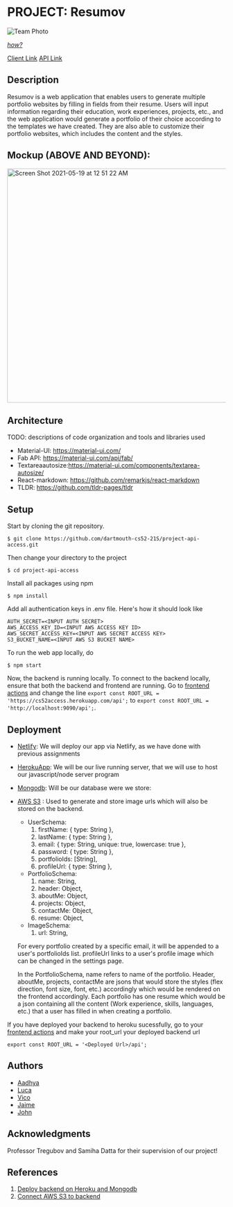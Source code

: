 # PROJECT: Resumov

![Team Photo](https://user-images.githubusercontent.com/51734801/117523005-6b8eda00-af84-11eb-88cc-781ae657319a.jpg)

[*how?*](https://help.github.com/articles/about-readmes/#relative-links-and-image-paths-in-readme-files)

[Client Link](https://resumov.netlify.app/)
[API Link](https://cs52access.herokuapp.com/)

## Description

Resumov is a web application that enables users to generate multiple portfolio websites by filling in fields from their resume. Users will input information regarding their education, work experiences, projects, etc., and the web application would generate a portfolio of their choice according to the templates we have created. They are also able to customize their portfolio websites, which includes the content and the styles.

## Mockup (ABOVE AND BEYOND): 

<img width="540" alt="Screen Shot 2021-05-19 at 12 51 22 AM" src="https://user-images.githubusercontent.com/47261209/118758368-ee454e00-b83c-11eb-9e70-69e90ea483d2.png">

## Architecture

TODO:  descriptions of code organization and tools and libraries used
- Material-UI: https://material-ui.com/
- Fab API: https://material-ui.com/api/fab/
- Textareaautosize:https://material-ui.com/components/textarea-autosize/
- React-markdown: https://github.com/remarkjs/react-markdown
- TLDR: https://github.com/tldr-pages/tldr

## Setup

Start by cloning the git repository.
````
$ git clone https://github.com/dartmouth-cs52-21S/project-api-access.git
````
Then change your directory to the project
````
$ cd project-api-access
````
Install all packages using npm
```
$ npm install
```
Add all authentication keys in .env file. Here's how it should look like
```
AUTH_SECRET=<INPUT AUTH SECRET>
AWS_ACCESS_KEY_ID=<INPUT AWS ACCESS KEY ID>
AWS_SECRET_ACCESS_KEY=<INPUT AWS SECRET ACCESS KEY>
S3_BUCKET_NAME=<INPUT AWS S3 BUCKET NAME>
```

To run the web app locally, do
```
$ npm start
```
Now, the backend is running locally. To connect to the backend locally, ensure that both the backend and frontend are running. Go to [frontend actions](https://github.com/dartmouth-cs52-21S/project-access/blob/master/src/actions/index.js) and change the line `export const ROOT_URL = 'https://cs52access.herokuapp.com/api';` to `export const ROOT_URL = 'http://localhost:9090/api';`.

## Deployment

- [Netlify](https://resumov.netlify.app/): We will deploy our app via Netlify, as we have done with previous assignments
- [HerokuApp](https://cs52access.herokuapp.com/): We will be our live running server, that we will use to host our javascript/node server program
- [Mongodb](https://www.mongodb.com/): Will be our database were we store:
- [AWS S3](https://s3.console.aws.amazon.com/) : Used to generate and store image urls which will also be stored on the backend.
    * UserSchema:
        1. firstName: { type: String },
        1. lastName: { type: String },
        1. email: { type: String, unique: true, lowercase: true },
        1. password: { type: String },
        1. portfolioIds: [String],
        1. profileUrl: { type: String },
    * PortfolioSchema:
        1. name: String,
        1. header: Object,
        1. aboutMe: Object,
        1. projects: Object,
        1. contactMe: Object,
        1. resume: Object,
    * ImageSchema:
        1. url: String,

    For every portfolio created by a specific email, it will be appended to a user's portfolioIds list. profileUrl links to a user's profile image which can be changed in the settings page. 

    In the PortfolioSchema, name refers to name of the portfolio. Header, aboutMe, projects, contactMe are jsons that would store the styles (flex direction, font size, font, etc.) accordingly which would be rendered on the frontend accordingly. Each portfolio has one resume which would be a json containing all the content (Work experience, skills, languages, etc.) that a user has filled in when creating a portfolio.

If you have deployed your backend to heroku sucessfully, go to your [frontend actions](https://github.com/dartmouth-cs52-21S/project-access/blob/master/src/actions/index.js) and make your root_url your deployed backend url
```
export const ROOT_URL = '<Deployed Url>/api';
```

## Authors

- [Aadhya](https://github.com/AadhyaKocha)
- [Luca](https://github.com/lucalit888)
- [Vico](https://github.com/Vicolee)
- [Jaime](https://github.com/themotivation12)
- [John](https://github.com/johnbkariuki)

## Acknowledgments
Professor Tregubov and Samiha Datta for their supervision of our project!

## References

1. [Deploy backend on Heroku and Mongodb](https://cs52.me/assignments/sa/server-side/)
1. [Connect AWS S3 to backend](https://cs52.me/assignments/sa/s3-upload/)